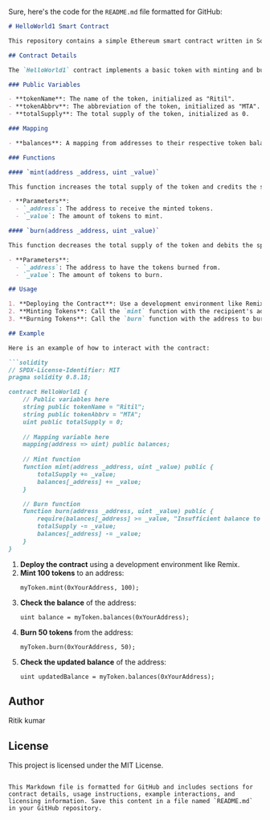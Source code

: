 Sure, here's the code for the `README.md` file formatted for GitHub:

```markdown
# HelloWorld1 Smart Contract

This repository contains a simple Ethereum smart contract written in Solidity.

## Contract Details

The `HelloWorld1` contract implements a basic token with minting and burning functionality. Below are the details of the contract.

### Public Variables

- **tokenName**: The name of the token, initialized as "Ritil".
- **tokenAbbrv**: The abbreviation of the token, initialized as "MTA".
- **totalSupply**: The total supply of the token, initialized as 0.

### Mapping

- **balances**: A mapping from addresses to their respective token balances.

### Functions

#### `mint(address _address, uint _value)`

This function increases the total supply of the token and credits the specified address with the minted tokens.

- **Parameters**:
  - `_address`: The address to receive the minted tokens.
  - `_value`: The amount of tokens to mint.

#### `burn(address _address, uint _value)`

This function decreases the total supply of the token and debits the specified address by the burned tokens, provided they have sufficient balance.

- **Parameters**:
  - `_address`: The address to have the tokens burned from.
  - `_value`: The amount of tokens to burn.

## Usage

1. **Deploying the Contract**: Use a development environment like Remix, Truffle, or Hardhat to deploy the contract to the Ethereum blockchain.
2. **Minting Tokens**: Call the `mint` function with the recipient's address and the number of tokens to mint.
3. **Burning Tokens**: Call the `burn` function with the address to burn from and the number of tokens to burn.

## Example

Here is an example of how to interact with the contract:

```solidity
// SPDX-License-Identifier: MIT
pragma solidity 0.8.18;

contract HelloWorld1 {
    // Public variables here
    string public tokenName = "Ritil";
    string public tokenAbbrv = "MTA";
    uint public totalSupply = 0;
    
    // Mapping variable here
    mapping(address => uint) public balances;
    
    // Mint function
    function mint(address _address, uint _value) public {
        totalSupply += _value;
        balances[_address] += _value;
    }

    // Burn function
    function burn(address _address, uint _value) public {
        require(balances[_address] >= _value, "Insufficient balance to burn");
        totalSupply -= _value;
        balances[_address] -= _value;
    }
}
```

1. **Deploy the contract** using a development environment like Remix.
2. **Mint 100 tokens** to an address:
   ```solidity
   myToken.mint(0xYourAddress, 100);
   ```
3. **Check the balance** of the address:
   ```solidity
   uint balance = myToken.balances(0xYourAddress);
   ```
4. **Burn 50 tokens** from the address:
   ```solidity
   myToken.burn(0xYourAddress, 50);
   ```
5. **Check the updated balance** of the address:
   ```solidity
   uint updatedBalance = myToken.balances(0xYourAddress);
   ```
## Author
Ritik kumar

## License

This project is licensed under the MIT License.
```

This Markdown file is formatted for GitHub and includes sections for contract details, usage instructions, example interactions, and licensing information. Save this content in a file named `README.md` in your GitHub repository.
